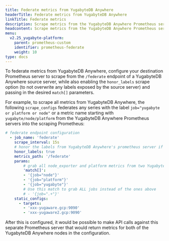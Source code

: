 ```yaml
---
title: Federate metrics from YugabyteDB Anywhere
headerTitle: Federate metrics from YugabyteDB Anywhere
linkTitle: Federate metrics
description: Scrape metrics from the YugabyteDB Anywhere Prometheus server
headcontent: Scrape metrics from the YugabyteDB Anywhere Prometheus server
menu:
  v2.25_yugabyte-platform:
    parent: prometheus-custom
    identifier: prometheus-federate
    weight: 10
type: docs
---
```


To federate metrics from YugabyteDB Anywhere, configure your destination Prometheus server to scrape from the `/federate` endpoint of a YugabyteDB Anywhere source server, while also enabling the `honor_labels` scrape option (to not overwrite any labels exposed by the source server) and passing in the desired `match[]` parameters.

For example, to scrape all metrics from YugabyteDB Anywhere, the following `scrape_configs` federates any series with the label `job="yugabyte or platform or node"` or a metric name starting with `yugabyte/node/platform` from the YugabyteDB Anywhere Prometheus servers into the scraping Prometheus:

```yaml
# federate endpoint configuration
  - job_name: 'federate'
    scrape_interval: 15s
    # honor the labels from YugabyteDB Anywhere's prometheus server if there's a label conflict
    honor_labels: true
    metrics_path: '/federate'
    params:
        # grab all node_exporter and platform metrics from two YugabyteDB Anywhere nodes
        'match[]':
        - '{job="node"}'
        - '{job="platform"}'
        - '{job="yugabyte"}'
        # Use this match to grab ALL jobs instead of the ones above
        # - '{job=".+"}'
    static_configs:
      - targets:
        - 'xxx-yugaware.gcp:9090'
        - 'xxx-yugaware2.gcp:9090'
```

After this is configured, it would be possible to make API calls against this separate Prometheus server that would return metrics for both of the YugabyteDB Anywhere nodes in the configuration.
